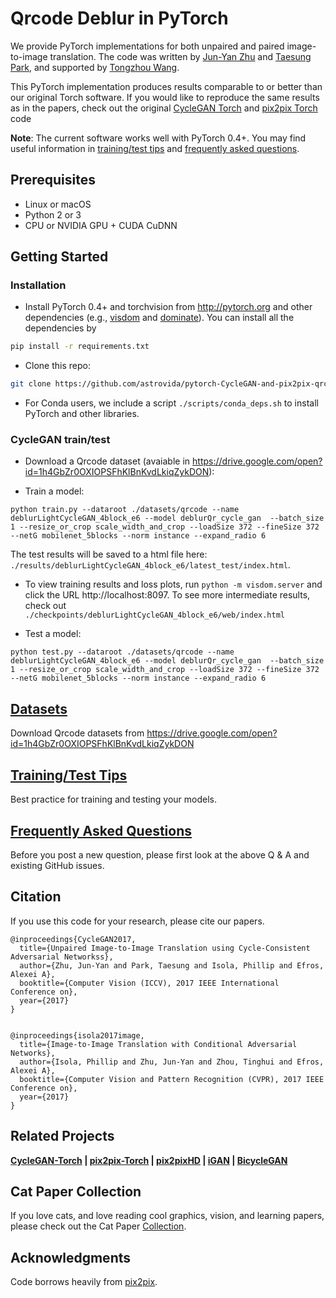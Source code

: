 
# Qrcode Deblur in PyTorch

We provide PyTorch implementations for both unpaired and paired image-to-image translation.
The code was written by [Jun-Yan Zhu](https://github.com/junyanz) and [Taesung Park](https://github.com/taesung89), and supported by [Tongzhou Wang](https://ssnl.github.io/).

This PyTorch implementation produces results comparable to or better than our original Torch software. If you would like to reproduce the same results as in the papers, check out the original [CycleGAN Torch](https://github.com/junyanz/CycleGAN) and [pix2pix Torch](https://github.com/phillipi/pix2pix) code

**Note**: The current software works well with PyTorch 0.4+. 
You may find useful information in [training/test tips](docs/tips.md) and [frequently asked questions](docs/qa.md).

## Prerequisites
- Linux or macOS
- Python 2 or 3
- CPU or NVIDIA GPU + CUDA CuDNN

## Getting Started
### Installation
- Install PyTorch 0.4+ and torchvision from http://pytorch.org and other dependencies (e.g., [visdom](https://github.com/facebookresearch/visdom) and [dominate](https://github.com/Knio/dominate)). You can install all the dependencies by
```bash
pip install -r requirements.txt
```
- Clone this repo:
```bash
git clone https://github.com/astrovida/pytorch-CycleGAN-and-pix2pix-qrcode.git
```
- For Conda users, we include a script `./scripts/conda_deps.sh` to install PyTorch and other libraries.

### CycleGAN train/test
- Download a Qrcode dataset (avaiable in https://drive.google.com/open?id=1h4GbZr0OXIOPSFhKlBnKvdLkiqZykDON):

- Train a model:
```
python train.py --dataroot ./datasets/qrcode --name deblurLightCycleGAN_4block_e6 --model deblurQr_cycle_gan  --batch_size 1 --resize_or_crop scale_width_and_crop --loadSize 372 --fineSize 372 --netG mobilenet_5blocks --norm instance --expand_radio 6 

```

The test results will be saved to a html file here: `./results/deblurLightCycleGAN_4block_e6/latest_test/index.html`.
- To view training results and loss plots, run `python -m visdom.server` and click the URL http://localhost:8097. To see more intermediate results, check out `./checkpoints/deblurLightCycleGAN_4block_e6/web/index.html`


- Test a model:
```
python test.py --dataroot ./datasets/qrcode --name deblurLightCycleGAN_4block_e6 --model deblurQr_cycle_gan  --batch_size 1 --resize_or_crop scale_width_and_crop --loadSize 372 --fineSize 372 --netG mobilenet_5blocks --norm instance --expand_radio 6

```


## [Datasets](docs/datasets.md)
Download Qrcode datasets from https://drive.google.com/open?id=1h4GbZr0OXIOPSFhKlBnKvdLkiqZykDON

## [Training/Test Tips](docs/tips.md)
Best practice for training and testing your models.

## [Frequently Asked Questions](docs/qa.md)
Before you post a new question, please first look at the above Q & A and existing GitHub issues.


## Citation
If you use this code for your research, please cite our papers.
```
@inproceedings{CycleGAN2017,
  title={Unpaired Image-to-Image Translation using Cycle-Consistent Adversarial Networkss},
  author={Zhu, Jun-Yan and Park, Taesung and Isola, Phillip and Efros, Alexei A},
  booktitle={Computer Vision (ICCV), 2017 IEEE International Conference on},
  year={2017}
}


@inproceedings{isola2017image,
  title={Image-to-Image Translation with Conditional Adversarial Networks},
  author={Isola, Phillip and Zhu, Jun-Yan and Zhou, Tinghui and Efros, Alexei A},
  booktitle={Computer Vision and Pattern Recognition (CVPR), 2017 IEEE Conference on},
  year={2017}
}
```



## Related Projects
**[CycleGAN-Torch](https://github.com/junyanz/CycleGAN) |
[pix2pix-Torch](https://github.com/phillipi/pix2pix) | [pix2pixHD](https://github.com/NVIDIA/pix2pixHD) |
[iGAN](https://github.com/junyanz/iGAN) |
[BicycleGAN](https://github.com/junyanz/BicycleGAN)**

## Cat Paper Collection
If you love cats, and love reading cool graphics, vision, and learning papers, please check out the Cat Paper [Collection](https://github.com/junyanz/CatPapers).

## Acknowledgments
Code borrows heavily from [pix2pix](https://github.com/junyanz/pytorch-CycleGAN-and-pix2pix). 
